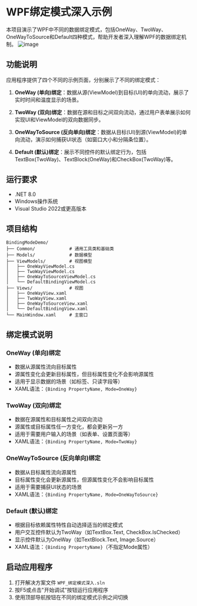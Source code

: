 # WPF绑定模式深入示例

本项目演示了WPF中不同的数据绑定模式，包括OneWay、TwoWay、OneWayToSource和Default四种模式，帮助开发者深入理解WPF的数据绑定机制。
![image](https://github.com/user-attachments/assets/6fe35b2c-c23a-47c9-890a-7fe714527c7a)

## 功能说明

应用程序提供了四个不同的示例页面，分别展示了不同的绑定模式：

1. **OneWay (单向)绑定**：数据从源(ViewModel)到目标(UI)的单向流动，展示了实时时间和温度显示的场景。
   
2. **TwoWay (双向)绑定**：数据在源和目标之间双向流动，通过用户表单展示如何实现UI和ViewModel的双向数据同步。
   
3. **OneWayToSource (反向单向)绑定**：数据从目标(UI)到源(ViewModel)的单向流动，演示如何捕获UI状态（如窗口大小和分隔条位置）。
   
4. **Default (默认)绑定**：展示不同控件的默认绑定行为，包括TextBox(TwoWay)、TextBlock(OneWay)和CheckBox(TwoWay)等。

## 运行要求

- .NET 8.0
- Windows操作系统
- Visual Studio 2022或更高版本

## 项目结构

```
BindingModeDemo/
├── Common/             # 通用工具类和基础类
├── Models/             # 数据模型
├── ViewModels/         # 视图模型
│   ├── OneWayViewModel.cs
│   ├── TwoWayViewModel.cs
│   ├── OneWayToSourceViewModel.cs
│   └── DefaultBindingViewModel.cs
├── Views/              # 视图
│   ├── OneWayView.xaml
│   ├── TwoWayView.xaml
│   ├── OneWayToSourceView.xaml
│   └── DefaultBindingView.xaml
└── MainWindow.xaml     # 主窗口
```

## 绑定模式说明

### OneWay (单向)绑定
- 数据从源属性流向目标属性
- 源属性变化会更新目标属性，但目标属性变化不会影响源属性
- 适用于显示数据的场景（如标签、只读字段等）
- XAML语法：`{Binding PropertyName, Mode=OneWay}`

### TwoWay (双向)绑定
- 数据在源属性和目标属性之间双向流动
- 源属性或目标属性任一方变化，都会更新另一方
- 适用于需要用户输入的场景（如表单、设置页面等）
- XAML语法：`{Binding PropertyName, Mode=TwoWay}`

### OneWayToSource (反向单向)绑定
- 数据从目标属性流向源属性
- 目标属性变化会更新源属性，但源属性变化不会影响目标属性
- 适用于需要捕获UI状态的场景
- XAML语法：`{Binding PropertyName, Mode=OneWayToSource}`

### Default (默认)绑定
- 根据目标依赖属性特性自动选择适当的绑定模式
- 用户交互控件默认为TwoWay（如TextBox.Text, CheckBox.IsChecked）
- 显示控件默认为OneWay（如TextBlock.Text, Image.Source）
- XAML语法：`{Binding PropertyName}`（不指定Mode属性）

## 启动应用程序

1. 打开解决方案文件 `WPF_绑定模式深入.sln`
2. 按F5或点击"开始调试"按钮运行应用程序
3. 使用顶部导航按钮在不同的绑定模式示例之间切换 
